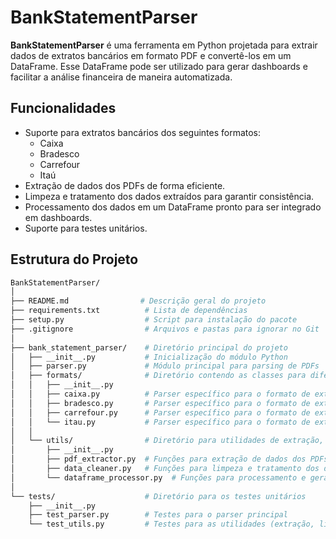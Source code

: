 # BankStatementParser

**BankStatementParser** é uma ferramenta em Python projetada para extrair dados de extratos bancários em formato PDF e convertê-los em um DataFrame. Esse DataFrame pode ser utilizado para gerar dashboards e facilitar a análise financeira de maneira automatizada.

## Funcionalidades

- Suporte para extratos bancários dos seguintes formatos:
  - Caixa
  - Bradesco
  - Carrefour
  - Itaú
- Extração de dados dos PDFs de forma eficiente.
- Limpeza e tratamento dos dados extraídos para garantir consistência.
- Processamento dos dados em um DataFrame pronto para ser integrado em dashboards.
- Suporte para testes unitários.

## Estrutura do Projeto

```bash
BankStatementParser/
│
├── README.md                # Descrição geral do projeto
├── requirements.txt          # Lista de dependências
├── setup.py                  # Script para instalação do pacote
├── .gitignore                # Arquivos e pastas para ignorar no Git
│
├── bank_statement_parser/    # Diretório principal do projeto
│   ├── __init__.py           # Inicialização do módulo Python
│   ├── parser.py             # Módulo principal para parsing de PDFs
│   ├── formats/              # Diretório contendo as classes para diferentes formatos de extratos
│   │   ├── __init__.py
│   │   ├── caixa.py          # Parser específico para o formato de extrato da Caixa
│   │   ├── bradesco.py       # Parser específico para o formato de extrato do Bradesco
│   │   ├── carrefour.py      # Parser específico para o formato de extrato do Carrefour
│   │   └── itau.py           # Parser específico para o formato de extrato do Itaú
│   │
│   └── utils/                # Diretório para utilidades de extração, limpeza e processamento
│       ├── __init__.py
│       ├── pdf_extractor.py  # Funções para extração de dados dos PDFs
│       ├── data_cleaner.py   # Funções para limpeza e tratamento dos dados extraídos
│       └── dataframe_processor.py  # Funções para processamento e geração do DataFrame final
│
└── tests/                    # Diretório para os testes unitários
    ├── __init__.py
    ├── test_parser.py        # Testes para o parser principal
    └── test_utils.py         # Testes para as utilidades (extração, limpeza, processamento)
```

